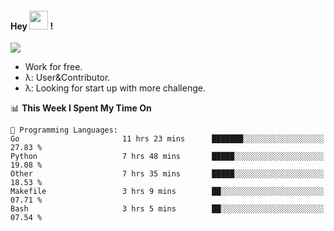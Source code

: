 
#### Hey <img src="https://media.giphy.com/media/hvRJCLFzcasrR4ia7z/giphy.gif" width="30"> !
![](https://komarev.com/ghpvc/?username=your-github-username)
- Work for free.
- λ: User&Contributor. 
- λ: Looking for start up with more challenge.

<!--START_SECTION:waka-->
📊 **This Week I Spent My Time On** 

```text
💬 Programming Languages: 
Go                       11 hrs 23 mins      ███████░░░░░░░░░░░░░░░░░░   27.83 % 
Python                   7 hrs 48 mins       █████░░░░░░░░░░░░░░░░░░░░   19.08 % 
Other                    7 hrs 35 mins       █████░░░░░░░░░░░░░░░░░░░░   18.53 % 
Makefile                 3 hrs 9 mins        ██░░░░░░░░░░░░░░░░░░░░░░░   07.71 % 
Bash                     3 hrs 5 mins        ██░░░░░░░░░░░░░░░░░░░░░░░   07.54 % 
```


<!--END_SECTION:waka-->
